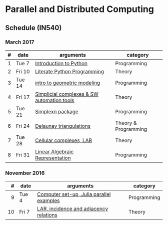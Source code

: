 # Parallel and Distributed Computing

## Schedule (IN540)

### March 2017

| # | date | arguments | category |
|--:|------|-----------|----------|
| 1 | Tue  7 | [Introduction to Python](lessons/2017-03-07/lecture-01.pdf) | Programming |
| 2 | Fri  10 | [Literate Python Programming](lessons/2017-03-10/) | Theory |
| 3 | Tue 14 | [intro to geometric modeling](lessons/2017-03-14/) | Programming |
| 4 | Fri 17 | [Simplicial complexes & SW automation tools](lessons/2017-03-17/) | Theory |
| 5 | Tue 21 | [Simplexn package](lessons/2017-03-21/) | Programming |
| 6 | Fri 24 | [Delaunay triangulations](lessons/2017-03-24/) | Theory & Programming |
| 7 | Tue 28 | [Cellular complexes, LAR](lessons/2017-03-28/) | Theory |
| 8 | Fri 31 | [Linear Algebraic Representation](lessons/2017-03-31/) | Programming |

### November 2016

| # | date | arguments | category |
|--:|------|-----------|----------|
| 9 | Tue  4 | [Computer set-up, Julia parallel examples](lessons/2017-04-04/) | Programming |
| 10 | Fri  7 | [LAR, incidence and adjacency relations](lessons/2017-04-07/) | Theory |
<!-- 
| 3 | Fri 11 | x | x |
| 4 | Mon 14 | x | x |
| 5 | Fri 18 | x | x |
| 6 | Mon 21 | x | x |
| 7 | Fri 25 | x | x |
| 8 | Mon 28 | x | x |

### December 2016

| # | date | arguments | category |
|--:|------|-----------|----------|
| 1 | Fri  2 | x | x |
| 2 | Mon  5 | x | x |
| 3 | Fri 9 | x | x |
| 4 | Mon 12 | x | x |
| 5 | Fri 16 | x | x |
| 6 | Mon 19 | x | x |
| 7 | Fri 23 | x | x |

### January 2017

| # | date | arguments | category |
|--:|------|-----------|----------|
| 1 | Mon  9 | x | x |
| 2 | Fri  13 | x | x |
| 3 | Mon 16 | x | x |
| 4 | Fri 20 | x | x |
| 5 | Mon 23 | x | x |
| 6 | Fri 27 | x | x |
| 7 | Mon 30 | x | x |
 -->
